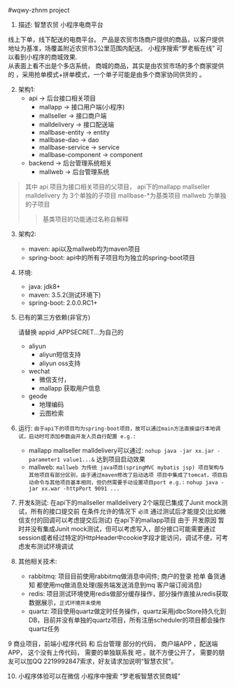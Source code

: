 #wqwy-zhnm project
1. 描述:  智慧农贸 小程序电商平台 

  线上下单，线下配送的电商平台。 产品是农贸市场商户提供的商品，以客户提供地址为基准，场覆盖附近农贸市3公里范围内配送。
  小程序搜索“罗老板在线”  可以看到小程序的商城效果.    
  从表面上看不出是个多店系统， 商城的商品，其实是由农贸市场的多个商家提供的 ，采用抢单模式+拼单模式，一个单子可能是由多个商家协同供货的 。


2. 架构1: 
    - api -> 后台接口相关项目
        - mallapp -> 接口用户端(小程序)
        - mallseller -> 接口商户端
        - malldelivery -> 接口配送端
        - mallbase-entity -> entity
        - mallbase-dao -> dao
        - mallbase-service -> service
        - mallbase-component -> component
    - backend -> 后台管理系统相关
        - mallweb -> 后台管理系统
>其中 api 项目为接口相关项目的父项目，
>api下的mallapp mallseller malldelivery 为 3个单独的子项目
>mallbase-*为基类项目
>mallweb 为单独的子项目
>> 基类项目的功能通过名称自解释




3. 架构2:
    - maven: api以及mallweb均为maven项目
    - spring-boot: api中的所有子项目均为独立的spring-boot项目
    
4. 环境:
    - java: jdk8+
    - maven: 3.5.2(测试环境下)
    - spring-boot: 2.0.0.RC1+
    
5. 已有的第三方依赖(非官方)
    
     请替换 appid ,APPSECRET...为自己的 

    - aliyun
        - aliyun短信支持
        - aliyun oss支持
    - wechat
        - 微信支付， 
        - mallapp 获取用户信息
    - geode
        - 地理编码
        - 云图检索
        
6. 运行:
    `由于api下的项目均为spring-boot项目，故可以通过main方法直接运行本地调试，启动时可添加参数由开发人员自行配置 e.g.:`
    - mallapp mallseller malldelivery可以通过: 
    `nohup java -jar xx.jar -parameter1 value1...&` 达到项目启动效果
    - mallweb:
    `mallweb 为传统 java项目(springMVC mybatis jsp) 项目架构与其他项目有部分区别，由于通过maven修改了启动选项 项目中集成了tomcat，项目启动命令与其他项目基本相同，但仍然需要手动设置项目port e.g.:`
    `nohup java -jar xx.war -httpPort 9091 ...`
    
7. 开发&测试:
    在api下的mallseller malldelivery 2个端现已集成了Junit mock测试，所有的接口提交前 在条件允许的情况下 `必须` 通过测试后才能提交(比如微信支付的回调可以考虑提交后测试)
    在api下的mallapp项目 由于 开发原因 暂时并没有集成Junit mock测试，但可以考虑写入，部分接口可能需要通过session或者经过特定的HttpHeader中cookie字段才能访问，调试不便，可考虑发布测试环境调试
    
8. 其他相关技术:
    - rabbitmq: 项目目前使用rabbitmq做消息中间件; 商户的登录 抢单 备货通知 都使用mq做消息处理(服务端发送消息到mq 客户端订阅消息)
    - redis: 项目测试环境使用redis做部分缓存操作，部分操作直接从redis获取数据展示，`正式环境并未使用`
    - quartz: 项目使用quartz做定时任务操作，quartz采用jdbcStore持久化到DB，目前并没有单独的quartz项目，所有注册scheduler的项目都会操作quartz任务

9  商业项目，前端小程序代码 和 后台管理 部分的代码， 商户端APP ，配送端APP， 这个没有上传代码， 需要的单独联系我 吧 。就不方便公开了， 需要的朋友可以加QQ 2219992847索求，好友请求加说明“智慧农贸”。

10. 小程序体验可以在微信 小程序中搜索 “罗老板智慧农贸商城”

 


 
